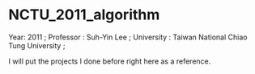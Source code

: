 NCTU_2011_algorithm
====================
Year: 2011 ; 
Professor : Suh-Yin Lee ;
University : Taiwan National Chiao Tung University ;

I will put the projects I done before right here as a reference.
